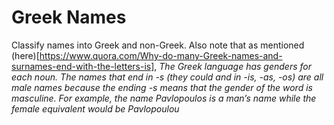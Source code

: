 # Greek Names
Classify names into Greek and non-Greek.
Also note that as mentioned (here)[https://www.quora.com/Why-do-many-Greek-names-and-surnames-end-with-the-letters-is], 
*The Greek language has genders for each noun. The names that end in -s (they could and in -is, -as, -os) are all male names because the ending -s means that the gender of the word is masculine. For example, the name Pavlopoulos is a man’s name while the female equivalent would be Pavlopoulou*
